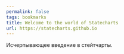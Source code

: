 ```yaml
---
permalink: false
tags: bookmarks
title: Welcome to the world of Statecharts
url: https://statecharts.github.io
---
```

Исчерпывающее введение в стейтчарты.
